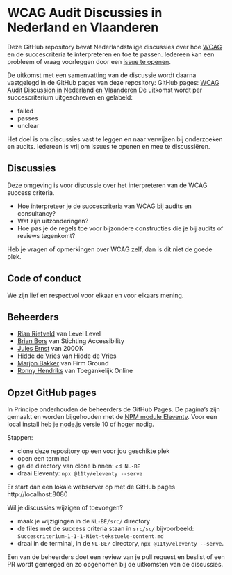 # WCAG Audit Discussies in Nederland en Vlaanderen

Deze GitHub repository bevat Nederlandstalige discussies over hoe [WCAG](https://www.w3.org/WAI/standards-guidelines/wcag/glance/) en de succescriteria te interpreteren en toe te passen.
Iedereen kan een probleem of vraag voorleggen door een [issue te openen](https://github.com/WCAG-Audit-Discussions/NL-BE/issues).

De uitkomst met een samenvatting van de discussie wordt daarna vastgelegd in de GitHub pages van deze repository:
GitHub pages: [WCAG Audit Discussion in Nederland en Vlaanderen](https://wcag-audit-discussions.github.io/NL-BE/)
De uitkomst wordt per succescriterium uitgeschreven en gelabeld:
- failed
- passes
- unclear

Het doel is om discussies vast te leggen en naar verwijzen bij onderzoeken en audits.
Iedereen is vrij om issues te openen en mee te discussiëren.

## Discussies
Deze omgeving is voor discussie over het interpreteren van de WCAG success criteria.
- Hoe interpreteer je de succescriteria van WCAG bij audits en consultancy?
- Wat zijn uitzonderingen?
- Hoe pas je de regels toe voor bijzondere constructies die je bij audits of reviews tegenkomt?

Heb je vragen of opmerkingen over WCAG zelf, dan is dit niet de goede plek.

## Code of conduct
We zijn lief en respectvol voor elkaar en voor elkaars mening.

## Beheerders
- [Rian Rietveld](https://github.com/rianrietveld) van Level Level
- [Brian Bors](https://github.com/ShadowBB) van Stichting Accessibility
- [Jules Ernst](https://github.com/julezrulez) van 200OK
- [Hidde de Vries](https://github.com/hidde) van Hidde de Vries
- [Marjon Bakker](https://github.com/MarjonBakker) van Firm Ground
- [Ronny Hendriks](https://github.com/Aircl0wn) van Toegankelijk Online

## Opzet GitHub pages

In Principe onderhouden de beheerders de GitHub Pages.
De pagina’s zijn gemaakt en worden bijgehouden met de [NPM module Eleventy](https://www.11ty.dev/docs/getting-started/). Voor een local install heb je [node.js](https://nodejs.org/en/) versie 10 of hoger nodig.

Stappen:
- clone deze repository op een voor jou geschikte plek
- open een terminal
- ga de directory van clone binnen: `cd NL-BE`
- draai Eleventy: `npx @11ty/eleventy --serve`

Er start dan een lokale webserver op met de GitHub pages http://localhost:8080

Wil je discussies wijzigen of toevoegen?
- maak je wijzigingen in de `NL-BE/src/` directory
- de files met de success criteria staan in `src/sc/` bijvoorbeeld: `Succescriterium-1-1-1-Niet-tekstuele-content.md`
- draai in de terminal, in de `NL-BE/` directory, `npx @11ty/eleventy --serve`.

Een van de beheerders doet een review van je pull request en beslist of een PR wordt gemerged en zo opgenomen bij de uitkomsten van de discussies.
